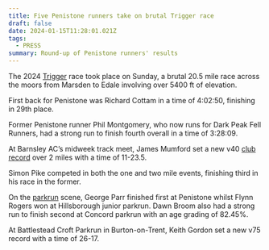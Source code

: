 ```yaml
---
title: Five Penistone runners take on brutal Trigger race
draft: false
date: 2024-01-15T11:28:01.021Z
tags:
  - PRESS
summary: Round-up of Penistone runners' results
---
```

The 2024 [Trigger](https://results.pfrac.co.uk/fell-league-2023/trigger) race took place on Sunday, a brutal 20.5 mile race across the moors from Marsden to Edale involving over 5400 ft of elevation.

First back for Penistone was Richard Cottam in a time of 4:02:50, finishing in 29th place.

Former Penistone runner Phil Montgomery, who now runs for Dark Peak Fell Runners, had a strong run to finish fourth overall in a time of 3:28:09.

At Barnsley AC’s midweek track meet, James Mumford set a new v40 [club record](https://results.pfrac.co.uk/records/) over 2 miles with a time of 11-23.5.

Simon Pike competed in both the one and two mile events, finishing third in his race in the former.

On the [parkrun](https://results.pfrac.co.uk/parkrun-2024/2024-01-13) scene, George Parr finished first at Penistone whilst Flynn Rogers won at Hillsborough junior parkrun. Dawn Broom also had a strong run to finish second at Concord parkrun with an age grading of 82.45%.

At Battlestead Croft Parkrun in Burton-on-Trent, Keith Gordon set a new v75 record with a time of 26-17.